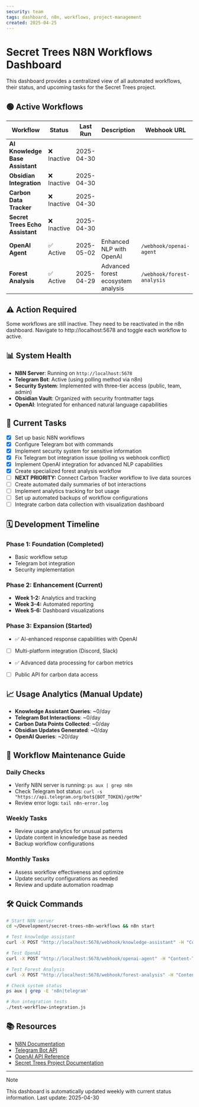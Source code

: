 ```yaml
---
security: team
tags: dashboard, n8n, workflows, project-management
created: 2025-04-25
---
```


# Secret Trees N8N Workflows Dashboard

This dashboard provides a centralized view of all automated workflows, their status, and upcoming tasks for the Secret Trees project.

## 🟢 Active Workflows

| Workflow | Status | Last Run | Description | Webhook URL |
| -------- | ------ | -------- | ----------- | ----------- |
| **AI Knowledge Base Assistant** | ❌ Inactive | 2025-04-30 |
| **Obsidian Integration** | ❌ Inactive | 2025-04-30 |
| **Carbon Data Tracker** | ❌ Inactive | 2025-04-30 |
| **Secret Trees Echo Assistant** | ❌ Inactive | 2025-04-30 |
| **OpenAI Agent** | ✅ Active | 2025-05-02 | Enhanced NLP with OpenAI | `/webhook/openai-agent` |
| **Forest Analysis** | ✅ Active | 2025-04-29 | Advanced forest ecosystem analysis | `/webhook/forest-analysis` |

## ⚠️ Action Required
Some workflows are still inactive. They need to be reactivated in the n8n dashboard. Navigate to http://localhost:5678 and toggle each workflow to active.

## 📊 System Health

- **N8N Server**: Running on `http://localhost:5678`
- **Telegram Bot**: Active (using polling method via n8n)
- **Security System**: Implemented with three-tier access (public, team, admin)
- **Obsidian Vault**: Organized with security frontmatter tags
- **OpenAI**: Integrated for enhanced natural language capabilities

## 📝 Current Tasks

- [x] Set up basic N8N workflows
- [x] Configure Telegram bot with commands
- [x] Implement security system for sensitive information
- [x] Fix Telegram bot integration issue (polling vs webhook conflict)
- [x] Implement OpenAI integration for advanced NLP capabilities
- [x] Create specialized forest analysis workflow
- [ ] **NEXT PRIORITY:** Connect Carbon Tracker workflow to live data sources
- [ ] Create automated daily summaries of bot interactions
- [ ] Implement analytics tracking for bot usage
- [ ] Set up automated backups of workflow configurations
- [ ] Integrate carbon data collection with visualization dashboard

## 🗓️ Development Timeline

### Phase 1: Foundation (Completed)
- Basic workflow setup
- Telegram bot integration
- Security implementation

### Phase 2: Enhancement (Current)
- **Week 1-2:** Analytics and tracking
- **Week 3-4:** Automated reporting
- **Week 5-6:** Dashboard visualizations

### Phase 3: Expansion (Started)
- ✅ AI-enhanced response capabilities with OpenAI
- [ ] Multi-platform integration (Discord, Slack)
- ✅ Advanced data processing for carbon metrics
- [ ] Public API for carbon data access

## 📈 Usage Analytics (Manual Update)

- **Knowledge Assistant Queries**: ~0/day
- **Telegram Bot Interactions**: ~0/day
- **Carbon Data Points Collected**: ~0/day
- **Obsidian Updates Generated**: ~0/day
- **OpenAI Queries**: ~20/day

## 🔄 Workflow Maintenance Guide

### Daily Checks
- Verify N8N server is running: `ps aux | grep n8n`
- Check Telegram bot status: `curl -s "https://api.telegram.org/bot${BOT_TOKEN}/getMe"`
- Review error logs: `tail n8n-error.log`

### Weekly Tasks
- Review usage analytics for unusual patterns
- Update content in knowledge base as needed
- Backup workflow configurations

### Monthly Tasks
- Assess workflow effectiveness and optimize
- Update security configurations as needed
- Review and update automation roadmap

## 🛠️ Quick Commands

```bash
# Start N8N server
cd ~/Development/secret-trees-n8n-workflows && n8n start

# Test knowledge assistant
curl -X POST "http://localhost:5678/webhook/knowledge-assistant" -H "Content-Type: application/json" -d '{"query": "What is the Secret Trees project about?"}'

# Test OpenAI
curl -X POST "http://localhost:5678/webhook/openai-agent" -H "Content-Type: application/json" -d '{"text": "What is the environmental impact of planting trees?"}'

# Test Forest Analysis
curl -X POST "http://localhost:5678/webhook/forest-analysis" -H "Content-Type: application/json" -d '{"analysisType": "biodiversity", "location": {"region": "Pacific Northwest", "climate": "Temperate rainforest"}, "species": [{"name": "Douglas Fir", "count": 1200, "averageAge": 45}], "metrics": {"carbonSequestration": 450, "biodiversityIndex": 0.68}}'

# Check system status
ps aux | grep -E 'n8n|telegram'

# Run integration tests
./test-workflow-integration.js
```

## 📚 Resources

- [N8N Documentation](https://docs.n8n.io/)
- [Telegram Bot API](https://core.telegram.org/bots/api)
- [OpenAI API Reference](https://platform.openai.com/docs/api-reference)
- [Secret Trees Project Documentation](../00-Project-Overview.md)

---

> [!note]
> This dashboard is automatically updated weekly with current status information. Last update: 2025-04-30 